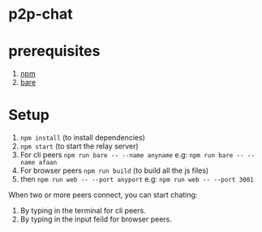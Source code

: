 # p2p-chat

# prerequisites
1. [npm](https://nodejs.org/en/download) 
2. [bare](https://bare.pears.com/) 

# Setup 

1. `npm install` (to install dependencies)  
2.  `npm start` (to start the relay server) 
3. For cli peers `npm run bare -- --name anyname` e.g: `npm run bare -- --name afaan`
4. For browser peers `npm run build` (to build all the js files)
5. then `npm run web -- --port anyport` e.g: `npm run web -- --port 3001`

When two or more peers connect, you can start chating:

1. By typing in the terminal for cli peers.
2. By typing in the input feild for browser peers. 
